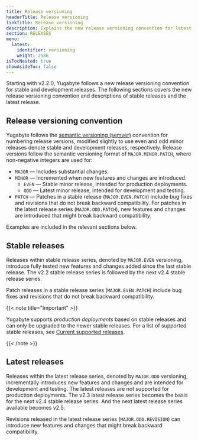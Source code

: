 ```yaml
---
title: Release versioning
headerTitle: Release versioning
linkTitle: Release versioning
description: Explains the new release versioning convention for latest and stable releases.
section: RELEASES
menu:
  latest:
    identifier: versioning
    weight: 2586
isTocNested: true
showAsideToc: false
---
```


Starting with v2.2.0, Yugabyte follows a new release versioning convention for stable and development releases. The following sections covers the new release versioning convention and descriptions of stable releases and the latest release.

## Release versioning convention

Yugabyte follows the [semantic versioning (semver)](https://semver.org) convention for numbering release versions, modified slightly to use even and odd minor releases denote stable and development releases, respectively. Release versions follow the semantic versioning format of `MAJOR.MINOR.PATCH`, where non-negative integers are used for:

- `MAJOR` — Includes substantial changes.
- `MINOR` — Incremented when new features and changes are introduced.
  - `EVEN` — Stable minor release, intended for production deployments.
  - `ODD` — Latest minor release, intended for development and testing.
- `PATCH` — Patches in a stable release (`MAJOR.EVEN.PATCH`) include bug fixes and revisions that do not break backward compatibility. For patches in the latest release series (`MAJOR.ODD.PATCH`), new features and changes are introduced that might break backward compatibility.

Examples are included in the relevant sections below.

## Stable releases

Releases within stable release series, denoted by `MAJOR.EVEN` versioning, introduce fully tested new features and changes added since the last stable release. The v2.2 stable release series is followed by the next v2.4 stable release series.

Patch releases in a stable release series (`MAJOR.EVEN.PATCH`) include bug fixes and revisions that do not break backward compatibility.

{{< note title="Important" >}}

Yugabyte supports *production deployments* based on stable releases and can only be upgraded to the newer stable releases. For a list of supported stable releases, see [Current supported releases](../releases-overview/#current-supported-releases).

{{< /note >}}

## Latest releases

Releases within the latest release series, denoted by `MAJOR.ODD` versioning, incrementally introduces new features and changes and are intended for development and testing. The latest releases are not supported for production deployments. The v2.3 latest release series becomes the basis for the next v2.4 stable release series. And the next latest release series available becomes v2.5.

Revisions released in the latest release series (`MAJOR.ODD.REVISION`) can introduce new features and changes that might break backward compatibility.
